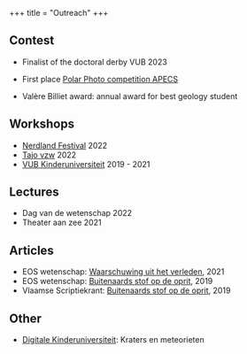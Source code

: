 +++
title = "Outreach"
+++
## Contest
* Finalist of the doctoral derby VUB 2023

* First place [Polar Photo competition APECS](https://apecs.is/outreach-archive/polar-weeks-archive/polar-weeks-2021/419-polarweekphoto-competition-march-2021/4506-the-winners-of-the-int-polar-week-march-2021-competition-are.html)

* Valère Billiet award: annual award for best geology student

## Workshops
* [Nerdland Festival](https://www.nerdlandfestival.be/nl/) 2022
* [Tajo vzw](https://tajo.be) 2022 
* [VUB Kinderuniversiteit](https://vubkinderuniversiteit.be/ku21-workshop-micrometeorieten-kleine-boodschappers-uit-de-ruimte/)
 2019 - 2021 

## Lectures
* Dag van de wetenschap 2022
* Theater aan zee 2021

## Articles
* EOS wetenschap: [Waarschuwing uit het verleden](https://www.eoswetenschap.eu/ruimte/waarschuwing-uit-het-verleden), 2021 
* EOS wetenschap: [Buitenaards stof op de oprit](https://www.eoswetenschap.eu/ruimte/buitenaards-stof-op-de-oprit), 2019
* Vlaamse Scriptiekrant: [Buitenaards stof op de oprit](https://scriptieprijs.be/nieuws/buitenaards-stof-op-de-oprit), 2019 

## Other
* [Digitale Kinderuniversiteit](https://vubkinderuniversiteit.be/lespakket-kraters-en-meteorieten/): Kraters en meteorieten 